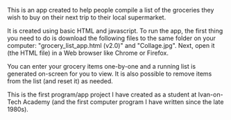 <p>This is an app created to help people compile a list of the groceries they wish to buy on their next trip to their local supermarket.</p>
<p>It is created using basic HTML and javascript. To run the app, the first thing you need to do is download the following files to the same folder on your computer: "grocery_list_app.html (v2.0)" and "Collage.jpg". Next, open it (the HTML file) in a Web browser like Chrome or Firefox.</p> 
<p>You can enter your grocery items one-by-one and a running list is generated on-screen for you to view. It is also possible to remove items from the list (and reset it) as needed.</p>
<p>This is the first program/app project I have created as a student at Ivan-on-Tech Academy (and the first computer program I have written since the late 1980s).</p>
